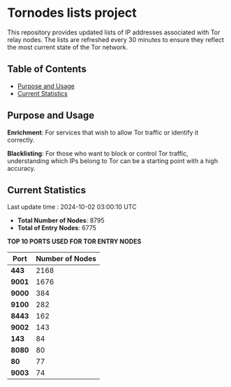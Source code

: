 # Tornodes lists project

This repository provides updated lists of IP addresses associated with Tor relay nodes. The lists are refreshed every 30 minutes to ensure they reflect the most current state of the Tor network.

## Table of Contents

- [Purpose and Usage](#purpose-and-usage)
- [Current Statistics](#current-statistics)


## Purpose and Usage

**Enrichment**: For services that wish to allow Tor traffic or identify it correctly.

**Blacklisting**: For those who want to block or control Tor traffic, understanding which IPs belong to Tor can be a starting point with a high accuracy.

## Current Statistics

Last update time : 2024-10-02 03:00:10 UTC

- **Total Number of Nodes**: 8795
- **Total of Entry Nodes**: 6775

**TOP 10 PORTS USED FOR TOR ENTRY NODES**

| **Port** | **Number of Nodes** |
|------|-----------------|
| **443**   | 2168  |
| **9001**   | 1676  |
| **9000**   | 384  |
| **9100**   | 282  |
| **8443**   | 162  |
| **9002**   | 143  |
| **143**   | 84  |
| **8080**   | 80  |
| **80**   | 77  |
| **9003**   | 74  |

